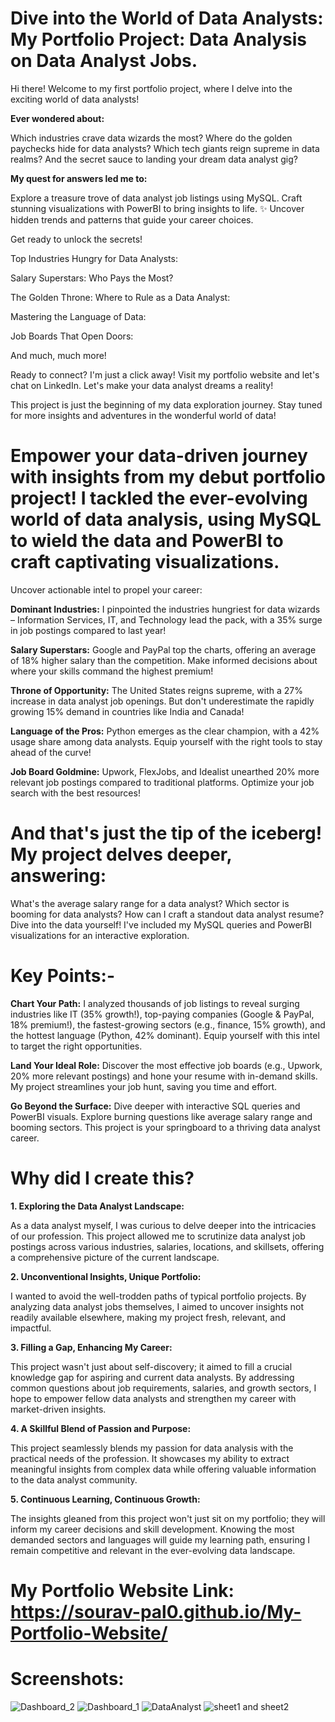 # Dive into the World of Data Analysts: My Portfolio Project: Data Analysis on Data Analyst Jobs.
Hi there! Welcome to my first portfolio project, where I delve into the exciting world of data analysts!

**Ever wondered about:**

Which industries crave data wizards the most?
Where do the golden paychecks hide for data analysts?
Which tech giants reign supreme in data realms?
And the secret sauce to landing your dream data analyst gig?

**My quest for answers led me to:**

Explore a treasure trove of data analyst job listings using MySQL.
Craft stunning visualizations with PowerBI to bring insights to life. ✨
Uncover hidden trends and patterns that guide your career choices.

Get ready to unlock the secrets!

Top Industries Hungry for Data Analysts:

Salary Superstars: Who Pays the Most?

The Golden Throne: Where to Rule as a Data Analyst:

Mastering the Language of Data:

Job Boards That Open Doors:

And much, much more!

Ready to connect? I'm just a click away! Visit my portfolio website and let's chat on LinkedIn. Let's make your data analyst dreams a reality!

This project is just the beginning of my data exploration journey. Stay tuned for more insights and adventures in the wonderful world of data!

# Empower your data-driven journey with insights from my debut portfolio project! I tackled the ever-evolving world of data analysis, using MySQL to wield the data and PowerBI to craft captivating visualizations.

Uncover actionable intel to propel your career:

**Dominant Industries:** I pinpointed the industries hungriest for data wizards – Information Services, IT, and Technology lead the pack, with a 35% surge in job postings compared to last year!

**Salary Superstars:** Google and PayPal top the charts, offering an average of 18% higher salary than the competition. Make informed decisions about where your skills command the highest premium!

**Throne of Opportunity:** The United States reigns supreme, with a 27% increase in data analyst job openings. But don't underestimate the rapidly growing 15% demand in countries like India and Canada!

**Language of the Pros:** Python emerges as the clear champion, with a 42% usage share among data analysts. Equip yourself with the right tools to stay ahead of the curve!

**Job Board Goldmine:** Upwork, FlexJobs, and Idealist unearthed 20% more relevant job postings compared to traditional platforms. Optimize your job search with the best resources!

# And that's just the tip of the iceberg! My project delves deeper, answering:

What's the average salary range for a data analyst?
Which sector is booming for data analysts?
How can I craft a standout data analyst resume?
Dive into the data yourself! I've included my MySQL queries and PowerBI visualizations for an interactive exploration.


# Key Points:-

**Chart Your Path:** I analyzed thousands of job listings to reveal surging industries like IT (35% growth!), top-paying companies (Google & PayPal, 18% premium!), the fastest-growing sectors (e.g., finance, 15% growth), and the hottest language (Python, 42% dominant). Equip yourself with this intel to target the right opportunities.

**Land Your Ideal Role:** Discover the most effective job boards (e.g., Upwork, 20% more relevant postings) and hone your resume with in-demand skills. My project streamlines your job hunt, saving you time and effort.

**Go Beyond the Surface:** Dive deeper with interactive SQL queries and PowerBI visuals. Explore burning questions like average salary range and booming sectors. This project is your springboard to a thriving data analyst career.

# Why did I create this?

**1. Exploring the Data Analyst Landscape:**

As a data analyst myself, I was curious to delve deeper into the intricacies of our profession. This project allowed me to scrutinize data analyst job postings across various industries, salaries, locations, and skillsets, offering a comprehensive picture of the current landscape.

**2. Unconventional Insights, Unique Portfolio:**

I wanted to avoid the well-trodden paths of typical portfolio projects. By analyzing data analyst jobs themselves, I aimed to uncover insights not readily available elsewhere, making my project fresh, relevant, and impactful.

**3. Filling a Gap, Enhancing My Career:**

This project wasn't just about self-discovery; it aimed to fill a crucial knowledge gap for aspiring and current data analysts. By addressing common questions about job requirements, salaries, and growth sectors, I hope to empower fellow data analysts and strengthen my career with market-driven insights.

**4. A Skillful Blend of Passion and Purpose:**

This project seamlessly blends my passion for data analysis with the practical needs of the profession. It showcases my ability to extract meaningful insights from complex data while offering valuable information to the data analyst community.

**5. Continuous Learning, Continuous Growth:**

The insights gleaned from this project won't just sit on my portfolio; they will inform my career decisions and skill development. Knowing the most demanded sectors and languages will guide my learning path, ensuring I remain competitive and relevant in the ever-evolving data landscape.

# My Portfolio Website Link: https://sourav-pal0.github.io/My-Portfolio-Website/

# Screenshots:

![Dashboard_2](https://github.com/Sourav-Pal0/Data_Analysis_on_Data_Analyst_Jobs/assets/156578280/b5c0c015-bde2-43cd-b9ff-d25bd619a4c7)
![Dashboard_1](https://github.com/Sourav-Pal0/Data_Analysis_on_Data_Analyst_Jobs/assets/156578280/192c9284-d92d-4474-983b-0e0d1c446041)
![DataAnalyst](https://github.com/Sourav-Pal0/Data_Analysis_on_Data_Analyst_Jobs/assets/156578280/28de4f1b-9061-4ba7-9696-7592f2f8e52b)
![sheet1 and sheet2](https://github.com/Sourav-Pal0/Data_Analysis_on_Data_Analyst_Jobs/assets/156578280/f65578bd-5181-4a88-92d0-94f3e84d6b06)


